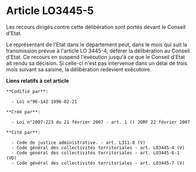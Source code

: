 # Article LO3445-5

Les recours dirigés contre cette délibération sont portés devant le Conseil d'Etat. 

Le représentant de l'Etat dans le département peut, dans le mois qui suit la transmission prévue à l'article LO 3445-4,
déférer la délibération au Conseil d'Etat. Ce recours en suspend l'exécution jusqu'à ce que le Conseil d'Etat ait rendu sa
décision. Si celle-ci n'est pas intervenue dans un délai de trois mois suivant sa saisine, la délibération redevient
exécutoire.

**Liens relatifs à cet article**

	**Codifié par**:

	  - Loi n°96-142 1996-02-21

	**Créé par**:

	  - Loi n°2007-223 du 21 février 2007 - art. 1 () JORF 22 février 2007

	**Cité par**:

	  - Code de justice administrative. - art. L311-8 (V)
	  - Code général des collectivités territoriales - art. LO3445-4 (V)
	  - Code général des collectivités territoriales - art. LO3445-6-1 (VD)
	  - Code général des collectivités territoriales - art. LO3445-7 (V)
